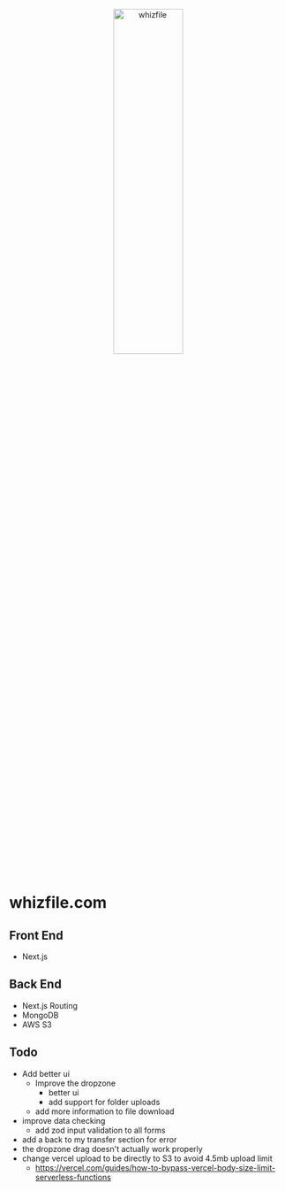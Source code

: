 <p align="center">
  <picture>
    <source srcset="https://www.munozarturo.com/assets/whizfile/logo-long.svg">
    <img alt="whizfile" src="https://www.munozarturo.com/assets/whizfile/logo-long.svg" width="50%" height="40%">
  </picture>
</p>

# whizfile.com

## Front End

- Next.js

## Back End

- Next.js Routing
- MongoDB
- AWS S3

## Todo

- Add better ui
  - Improve the dropzone
    - better ui
    - add support for folder uploads
  - add more information to file download
- improve data checking
  - add zod input validation to all forms
- add a back to my transfer section for error
- the dropzone drag doesn't actually work properly
- change vercel upload to be directly to S3 to avoid 4.5mb upload limit
  - <https://vercel.com/guides/how-to-bypass-vercel-body-size-limit-serverless-functions>
